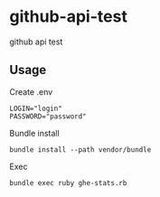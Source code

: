 # github-api-test
github api test

## Usage
Create .env
```
LOGIN="login"
PASSWORD="password"
```
Bundle install
```
bundle install --path vendor/bundle
```
Exec
```
bundle exec ruby ghe-stats.rb 
```
